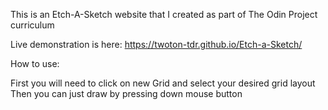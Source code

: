 This is an Etch-A-Sketch website that I created as part of The Odin Project curriculum

Live demonstration is here:
https://twoton-tdr.github.io/Etch-a-Sketch/



How to use:

First you will need to click on new Grid and select your desired grid layout
Then you can just draw by pressing down mouse button
